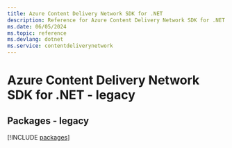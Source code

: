 ```yaml
---
title: Azure Content Delivery Network SDK for .NET
description: Reference for Azure Content Delivery Network SDK for .NET
ms.date: 06/05/2024
ms.topic: reference
ms.devlang: dotnet
ms.service: contentdeliverynetwork
---
```

# Azure Content Delivery Network SDK for .NET - legacy
## Packages - legacy
[!INCLUDE [packages](content-delivery-network-index.md)]